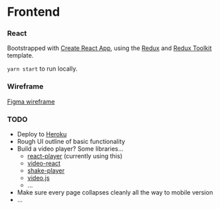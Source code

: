 # Frontend

### React

Bootstrapped with [Create React App](https://github.com/facebook/create-react-app), using the [Redux](https://redux.js.org/) and [Redux Toolkit](https://redux-toolkit.js.org/) template.

`yarn start` to run locally.

### Wireframe

[Figma wireframe](https://www.figma.com/file/zwLgHEGFp7gkeKQ7k8zTEx/Panoptes-Wireframe?node-id=0%3A1)

### TODO

- Deploy to [Heroku](https://www.heroku.com/)
- Rough UI outline of basic functionality
- Build a video player? Some libraries...
  - [react-player](https://www.npmjs.com/package/react-player) (currently using this)
  - [video-react](https://video-react.js.org/)
  - [shake-player](https://www.npmjs.com/package/shaka-player)
  - [video.js](https://www.npmjs.com/package/video.js)
  - ...
- Make sure every page collapses cleanly all the way to mobile version
- ...
